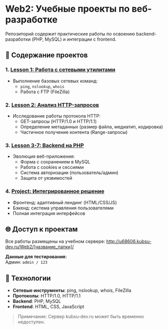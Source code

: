 # Web2: Учебные проекты по веб-разработке

Репозиторий содержит практические работы по освоению backend-разработки (PHP, MySQL) и интеграции с frontend.

## 📌 Содержание проектов
### 1. [Lesson 1: Работа с сетевыми утилитами](/lesson1)
- Выполнение базовых сетевых команд:
  - `ping`, `nslookup`, `whois`
  - Работа с FTP (FileZilla)

### 2. [Lesson 2: Анализ HTTP-запросов](/lesson2)
- Исследование работы протокола HTTP:
  - GET-запросы (HTTP/1.0 и HTTP/1.1)
  - Определение метаданных (размер файла, медиатип, кодировка)
  - Частичное получение контента (Range-запросы)

### 3. [Lesson 3-7: Backend на PHP](/lesson3)
- Эволюция веб-приложения:
  - Форма с сохранением в MySQL
  - Работа с cookies и сессиями
  - Система авторизации (пользователь/админ)
  - Защита от уязвимостей

### 4. [Project: Интегрированное решение](/project)
- Фронтенд: адаптивный лендинг (HTML/CSS/JS)
- Бэкенд: система управления пользователями
- Полная интеграция интерфейсов

## 🌐 Доступ к проектам
Все работы размещены на учебном сервере:
http://u68606.kubsu-dev.ru/Web2/[название_папки]/



**Данные для тестирования:**  
Админ: `admin / 123`

## 🔧 Технологии
- **Сетевые инструменты**: ping, nslookup, whois, FileZilla
- **Протоколы**: HTTP/1.0, HTTP/1.1
- **Backend**: PHP, MySQL
- **Frontend**: HTML, CSS, JavaScript

> Примечание: Сервер kubsu-dev.ru может быть временно недоступен.
